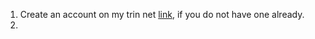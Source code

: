 1. Create an account on my trin net [link](https://securelb.imodules.com/s/1490/index-3Col.aspx?sid=1490&gid=1&returnurl=https%3a%2f%2fsecurelb.imodules.com%2fs%2f1490%2fstart-3Col.aspx%3fsid%3d1490%26gid%3d1&pgid=8&cid=46), if you do not have one already.
2. 
